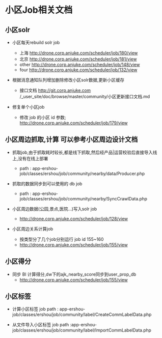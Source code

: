 小区Job相关文档
=====

## 小区solr
* 小区每天rebuild solr job
    * 上海 http://drone.corp.anjuke.com/scheduler/job/180/view
    * 北京 http://drone.corp.anjuke.com/scheduler/job/181/view
    * other http://drone.corp.anjuke.com/scheduler/job/148/view
    * four http://drone.corp.anjuke.com/scheduler/job/132/view

* 根据消息通知队列增加删除修改小区solr数据,更新小区缓存
    * 接口文档 http://git.corp.anjuke.com /_user_site/doc/browse/master/community/小区更新接口文档.md

* 修复单个小区job
    * 修改 job 的小区 id 参数; http://drone.corp.anjuke.com/scheduler/job/179/view

## 小区周边抓取,计算 可以参考小区周边设计文档

* 抓取job,由于抓取耗时较长,都是线下抓取,然后经产品|运营校验后直接导入线上,没有在线上部署
    * path : app-ershou-job/classes/ershou/job/community/nearby/data/Producer.php

* 抓取的数据同步到可以使用的 db job
    * path : app-ershou-job/classes/ershou/job/community/nearby/SyncCrawlData.php
* 小区周边数据(公园,景点,医院...)写入solr job
    * http://drone.corp.anjuke.com/scheduler/job/128/view

* 小区周边关系计算job
    * 按类型分了几个job分别运行 job id 155~160
    * http://drone.corp.anjuke.com/scheduler/job/155/view


## 小区得分

* 同步 BI 计算得分,dw下的ajk_nearby_score同步到user_prop_db
    * http://drone.corp.anjuke.com/scheduler/job/155/view




## 小区标签

* 计算小区标签 job path : app-ershou-job/classes/ershou/job/community/label/CreateCommLabelData.php

* 从文件导入小区标签 job path :app-ershou-job/classes/ershou/job/community/label/ImportCommLabelData.php

